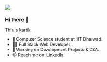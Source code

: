 ![](https://komarev.com/ghpvc/?username=keshavjha018&color=brightgreen)

### Hi there 👋

This is kartik.

- 🏢 Computer Science student at IIIT Dharwad.
- 👨‍💻 Full Stack Web Developer .
- 🔭 Working on Development Projects & DSA.
- 📫 Reach me on: [LinkedIn](https://www.linkedin.com/in/kartik-bhamare-853278205/).

<!--
<br>
<div align="center">
  
![Keshav's GitHub stats](https://github-readme-stats.vercel.app/api?username=keshavjha018&theme=algolia)
![Top Langs](https://github-readme-stats.vercel.app/api/top-langs/?username=keshavjha018&theme=algolia&count_private=true)
  
</div>
-->
